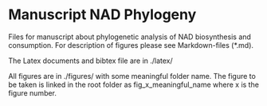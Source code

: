 # Manuscript NAD Phylogeny

Files for manuscript about phylogenetic analysis of NAD biosynthesis
and consumption. For description of figures please see Markdown-files (*.md).

The Latex documents and bibtex file are in ./latex/

All figures are in ./figures/ with some meaningful folder name. The figure to be taken is linked in the root folder as fig_x_meaningful_name where x is the figure number.
